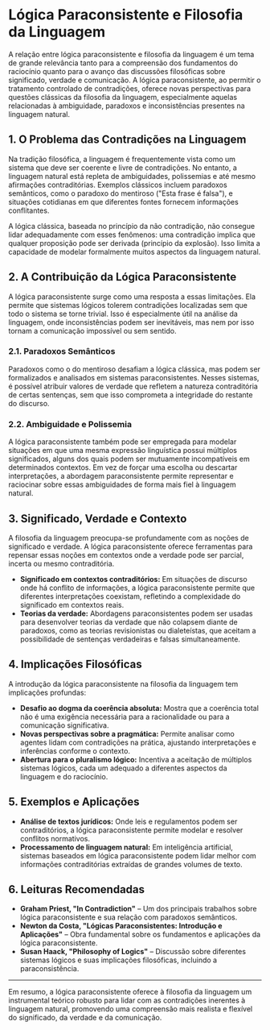 # Lógica Paraconsistente e Filosofia da Linguagem

A relação entre lógica paraconsistente e filosofia da linguagem é um tema de grande relevância tanto para a compreensão dos fundamentos do raciocínio quanto para o avanço das discussões filosóficas sobre significado, verdade e comunicação. A lógica paraconsistente, ao permitir o tratamento controlado de contradições, oferece novas perspectivas para questões clássicas da filosofia da linguagem, especialmente aquelas relacionadas à ambiguidade, paradoxos e inconsistências presentes na linguagem natural.

## 1. O Problema das Contradições na Linguagem

Na tradição filosófica, a linguagem é frequentemente vista como um sistema que deve ser coerente e livre de contradições. No entanto, a linguagem natural está repleta de ambiguidades, polissemias e até mesmo afirmações contraditórias. Exemplos clássicos incluem paradoxos semânticos, como o paradoxo do mentiroso ("Esta frase é falsa"), e situações cotidianas em que diferentes fontes fornecem informações conflitantes.

A lógica clássica, baseada no princípio da não contradição, não consegue lidar adequadamente com esses fenômenos: uma contradição implica que qualquer proposição pode ser derivada (princípio da explosão). Isso limita a capacidade de modelar formalmente muitos aspectos da linguagem natural.

## 2. A Contribuição da Lógica Paraconsistente

A lógica paraconsistente surge como uma resposta a essas limitações. Ela permite que sistemas lógicos tolerem contradições localizadas sem que todo o sistema se torne trivial. Isso é especialmente útil na análise da linguagem, onde inconsistências podem ser inevitáveis, mas nem por isso tornam a comunicação impossível ou sem sentido.

### 2.1. Paradoxos Semânticos

Paradoxos como o do mentiroso desafiam a lógica clássica, mas podem ser formalizados e analisados em sistemas paraconsistentes. Nesses sistemas, é possível atribuir valores de verdade que refletem a natureza contraditória de certas sentenças, sem que isso comprometa a integridade do restante do discurso.

### 2.2. Ambiguidade e Polissemia

A lógica paraconsistente também pode ser empregada para modelar situações em que uma mesma expressão linguística possui múltiplos significados, alguns dos quais podem ser mutuamente incompatíveis em determinados contextos. Em vez de forçar uma escolha ou descartar interpretações, a abordagem paraconsistente permite representar e raciocinar sobre essas ambiguidades de forma mais fiel à linguagem natural.

## 3. Significado, Verdade e Contexto

A filosofia da linguagem preocupa-se profundamente com as noções de significado e verdade. A lógica paraconsistente oferece ferramentas para repensar essas noções em contextos onde a verdade pode ser parcial, incerta ou mesmo contraditória.

- **Significado em contextos contraditórios:** Em situações de discurso onde há conflito de informações, a lógica paraconsistente permite que diferentes interpretações coexistam, refletindo a complexidade do significado em contextos reais.
- **Teorias da verdade:** Abordagens paraconsistentes podem ser usadas para desenvolver teorias da verdade que não colapsem diante de paradoxos, como as teorias revisionistas ou dialeteístas, que aceitam a possibilidade de sentenças verdadeiras e falsas simultaneamente.

## 4. Implicações Filosóficas

A introdução da lógica paraconsistente na filosofia da linguagem tem implicações profundas:

- **Desafio ao dogma da coerência absoluta:** Mostra que a coerência total não é uma exigência necessária para a racionalidade ou para a comunicação significativa.
- **Novas perspectivas sobre a pragmática:** Permite analisar como agentes lidam com contradições na prática, ajustando interpretações e inferências conforme o contexto.
- **Abertura para o pluralismo lógico:** Incentiva a aceitação de múltiplos sistemas lógicos, cada um adequado a diferentes aspectos da linguagem e do raciocínio.

## 5. Exemplos e Aplicações

- **Análise de textos jurídicos:** Onde leis e regulamentos podem ser contraditórios, a lógica paraconsistente permite modelar e resolver conflitos normativos.
- **Processamento de linguagem natural:** Em inteligência artificial, sistemas baseados em lógica paraconsistente podem lidar melhor com informações contraditórias extraídas de grandes volumes de texto.

## 6. Leituras Recomendadas

- **Graham Priest, "In Contradiction"** – Um dos principais trabalhos sobre lógica paraconsistente e sua relação com paradoxos semânticos.
- **Newton da Costa, "Lógicas Paraconsistentes: Introdução e Aplicações"** – Obra fundamental sobre os fundamentos e aplicações da lógica paraconsistente.
- **Susan Haack, "Philosophy of Logics"** – Discussão sobre diferentes sistemas lógicos e suas implicações filosóficas, incluindo a paraconsistência.

___

Em resumo, a lógica paraconsistente oferece à filosofia da linguagem um instrumental teórico robusto para lidar com as contradições inerentes à linguagem natural, promovendo uma compreensão mais realista e flexível do significado, da verdade e da comunicação.